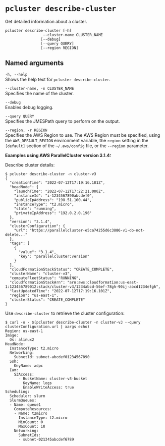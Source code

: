 # `pcluster describe-cluster`<a name="pcluster.describe-cluster-v3"></a>

Get detailed information about a cluster\.

```
pcluster describe-cluster [-h] 
                 --cluster-name CLUSTER_NAME
                [--debug]
                [--query QUERY]
                [--region REGION]
```

## Named arguments<a name="pcluster-v3.describe-cluster.namedargs"></a>

`-h, --help`  
Shows the help text for `pcluster describe-cluster`\.

`--cluster-name, -n CLUSTER_NAME`  
Specifies the name of the cluster\.

`--debug`  
Enables debug logging\.

`--query QUERY`  
Specifies the JMESPath query to perform on the output\.

`--region, -r REGION`  
Specifies the AWS Region to use\. The AWS Region must be specified, using the `AWS_DEFAULT_REGION` environment variable, the `region` setting in the `[default]` section of the `~/.aws/config` file, or the `--region` parameter\.

**Examples using AWS ParallelCluster version 3\.1\.4:**

Describe cluster details:

```
$ pcluster describe-cluster -n cluster-v3
{
  "creationTime": "2022-07-12T17:19:16.101Z",
  "headNode": {
    "launchTime": "2022-07-12T17:22:21.000Z",
    "instanceId": "i-1234567890abcdef0",
    "publicIpAddress": "198.51.100.44",
    "instanceType": "t2.micro",
    "state": "running",
    "privateIpAddress": "192.0.2.0.196"
  },
  "version": "3.1.4",
  "clusterConfiguration": {
    "url": "https://parallelcluster-e5ca74255d6c3886-v1-do-not-delete..."
  },
  "tags": [
    {
      "value": "3.1.4",
      "key": "parallelcluster:version"
    }
  ],
  "cloudFormationStackStatus": "CREATE_COMPLETE",
  "clusterName": "cluster-v3",
  "computeFleetStatus": "RUNNING",
  "cloudformationStackArn": "arn:aws:cloudformation:us-east-1:123456789012:stack/cluster-v3/1234abcd-56ef-78gh-90ij-abcd1234efgh",
  "lastUpdatedTime": "2022-07-12T17:19:16.101Z",
  "region": "us-east-1",
  "clusterStatus": "CREATE_COMPLETE"
}
```

Use `describe-cluster` to retrieve the cluster configuration:

```
$ curl -o - $(pcluster describe-cluster -n cluster-v3 --query clusterConfiguration.url | xargs echo)
Region: us-east-1
Image:
  Os: alinux2
HeadNode:
  InstanceType: t2.micro
  Networking:
    SubnetId: subnet-abcdef01234567890
  Ssh:
    KeyName: adpc
  Iam:
    S3Access:
      - BucketName: cluster-v3-bucket
        KeyName: logs
        EnableWriteAccess: true
Scheduling:
  Scheduler: slurm
  SlurmQueues:
  - Name: queue1
    ComputeResources:
    - Name: t2micro
      InstanceType: t2.micro
      MinCount: 0
      MaxCount: 10
    Networking:
      SubnetIds:
      - subnet-021345abcdef6789
```